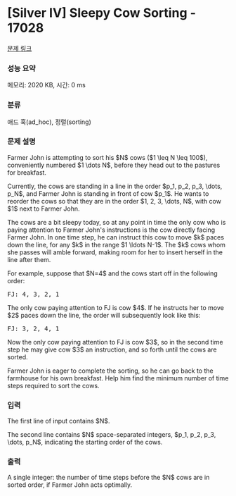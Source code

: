 # [Silver IV] Sleepy Cow Sorting - 17028 

[문제 링크](https://www.acmicpc.net/problem/17028) 

### 성능 요약

메모리: 2020 KB, 시간: 0 ms

### 분류

애드 혹(ad_hoc), 정렬(sorting)

### 문제 설명

<p>Farmer John is attempting to sort his $N$ cows ($1 \leq N \leq 100$), conveniently numbered $1 \dots N$, before they head out to the pastures for breakfast.</p>

<p>Currently, the cows are standing in a line in the order $p_1, p_2, p_3, \dots, p_N$, and Farmer John is standing in front of cow $p_1$. He wants to reorder the cows so that they are in the order $1, 2, 3, \dots, N$, with cow $1$ next to Farmer John.</p>

<p>The cows are a bit sleepy today, so at any point in time the only cow who is paying attention to Farmer John's instructions is the cow directly facing Farmer John. In one time step, he can instruct this cow to move $k$ paces down the line, for any $k$ in the range $1 \ldots N-1$. The $k$ cows whom she passes will amble forward, making room for her to insert herself in the line after them.</p>

<p>For example, suppose that $N=4$ and the cows start off in the following order:</p>

<pre>FJ: 4, 3, 2, 1</pre>

<p>The only cow paying attention to FJ is cow $4$. If he instructs her to move $2$ paces down the line, the order will subsequently look like this:</p>

<pre>FJ: 3, 2, 4, 1</pre>

<p>Now the only cow paying attention to FJ is cow $3$, so in the second time step he may give cow $3$ an instruction, and so forth until the cows are sorted.</p>

<p>Farmer John is eager to complete the sorting, so he can go back to the farmhouse for his own breakfast. Help him find the minimum number of time steps required to sort the cows.</p>

### 입력 

 <p>The first line of input contains $N$.</p>

<p>The second line contains $N$ space-separated integers, $p_1, p_2, p_3, \dots, p_N$, indicating the starting order of the cows.</p>

### 출력 

 <p>A single integer: the number of time steps before the $N$ cows are in sorted order, if Farmer John acts optimally.</p>

